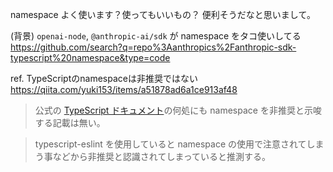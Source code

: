 
namespace よく使います？使ってもいいもの？
便利そうだなと思いまして。

(背景)
`openai-node`, `@anthropic-ai/sdk` が namespace をタコ使いしてる
https://github.com/search?q=repo%3Aanthropics%2Fanthropic-sdk-typescript%20namespace&type=code

ref. TypeScriptのnamespaceは非推奨ではない　
https://qiita.com/yuki153/items/a51878ad6a1ce913af48
>公式の [TypeScript ドキュメント](https://www.typescriptlang.org/docs/handbook/namespaces-and-modules.html)の何処にも namespace を非推奨と示唆する記載は無い。

>typescript-eslint を使用していると namespace の使用で注意されてしまう事などから非推奨と認識されてしまっていると推測する。

